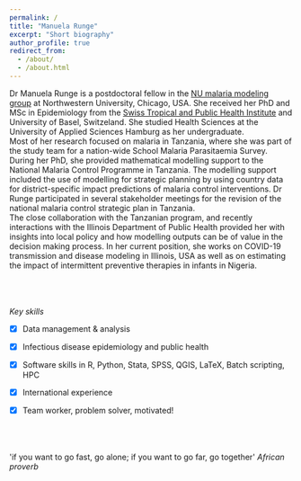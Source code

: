 ```yaml
---
permalink: /
title: "Manuela Runge"
excerpt: "Short biography"
author_profile: true
redirect_from: 
  - /about/
  - /about.html
---
```


Dr Manuela Runge is a postdoctoral fellow in the [NU malaria modeling group](https://www.numalariamodeling.org/) at Northwestern University, Chicago, USA. 
She received her PhD and MSc in Epidemiology from the [Swiss Tropical and Public Health Institute](https://www.swisstph.ch/en/) and University of Basel, Switzeland.
She studied Health Sciences at the University of Applied Sciences Hamburg as her undergraduate. 
<br/>
Most of her research focused on malaria in Tanzania, where she was part of the study team for a nation-wide School Malaria Parasitaemia Survey. 
During her PhD, she provided mathematical modelling support to the National Malaria Control Programme in Tanzania. 
The modelling support included the use of modelling for strategic planning by using country data for district-specific impact predictions of malaria control interventions. 
Dr Runge participated in several stakeholder meetings for the revision of the national malaria control strategic plan in Tanzania. 
<br/>
The close collaboration with the Tanzanian program, and recently interactions with the Illinois Department of Public Health provided her with insights into local policy and how modelling outputs can be of value in the decision making process. 
In her current position, she works on COVID-19 transmission and disease modeling in Illinois, USA as well as on estimating the impact of intermittent preventive therapies in infants in Nigeria.  
<br/><br/><br/>

<i>Key skills</i>
- [x] Data management & analysis
- [x] Infectious disease epidemiology and public health
- [x] Software skills in R, Python, Stata, SPSS, QGIS, LaTeX, Batch scripting, HPC 
- [x] International experience
- [x] Team worker, problem solver, motivated!



<br/><br/><br/>
'if you want to go fast, go alone; if you want to go far, go together' 
<i>African proverb</i>

